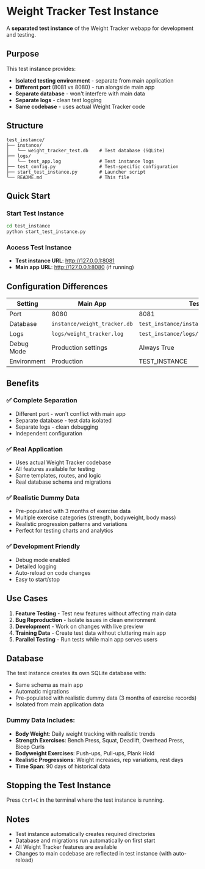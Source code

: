 # Weight Tracker Test Instance

A **separated test instance** of the Weight Tracker webapp for development and testing.

## Purpose

This test instance provides:
- **Isolated testing environment** - separate from main application
- **Different port** (8081 vs 8080) - run alongside main app
- **Separate database** - won't interfere with main data
- **Separate logs** - clean test logging
- **Same codebase** - uses actual Weight Tracker code

## Structure

```
test_instance/
├── instance/
│   └── weight_tracker_test.db    # Test database (SQLite)
├── logs/
│   └── test_app.log              # Test instance logs
├── test_config.py                # Test-specific configuration
├── start_test_instance.py        # Launcher script
└── README.md                     # This file
```

## Quick Start

### Start Test Instance

```bash
cd test_instance
python start_test_instance.py
```

### Access Test Instance

- **Test instance URL**: http://127.0.0.1:8081
- **Main app URL**: http://127.0.0.1:8080 (if running)

## Configuration Differences

| Setting | Main App | Test Instance |
|---------|----------|---------------|
| Port | 8080 | 8081 |
| Database | `instance/weight_tracker.db` | `test_instance/instance/weight_tracker_test.db` |
| Logs | `logs/weight_tracker.log` | `test_instance/logs/test_app.log` |
| Debug Mode | Production settings | Always True |
| Environment | Production | TEST_INSTANCE |

## Benefits

### ✅ **Complete Separation**
- Different port - won't conflict with main app
- Separate database - test data isolated
- Separate logs - clean debugging
- Independent configuration

### ✅ **Real Application**
- Uses actual Weight Tracker codebase
- All features available for testing
- Same templates, routes, and logic
- Real database schema and migrations

### ✅ **Realistic Dummy Data**
- Pre-populated with 3 months of exercise data
- Multiple exercise categories (strength, bodyweight, body mass)
- Realistic progression patterns and variations
- Perfect for testing charts and analytics

### ✅ **Development Friendly**
- Debug mode enabled
- Detailed logging
- Auto-reload on code changes
- Easy to start/stop

## Use Cases

1. **Feature Testing** - Test new features without affecting main data
2. **Bug Reproduction** - Isolate issues in clean environment
3. **Development** - Work on changes with live preview
4. **Training Data** - Create test data without cluttering main app
5. **Parallel Testing** - Run tests while main app serves users

## Database

The test instance creates its own SQLite database with:
- Same schema as main app
- Automatic migrations
- Pre-populated with realistic dummy data (3 months of exercise records)
- Isolated from main application data

### Dummy Data Includes:
- **Body Weight**: Daily weight tracking with realistic trends
- **Strength Exercises**: Bench Press, Squat, Deadlift, Overhead Press, Bicep Curls
- **Bodyweight Exercises**: Push-ups, Pull-ups, Plank Hold
- **Realistic Progressions**: Weight increases, rep variations, rest days
- **Time Span**: 90 days of historical data

## Stopping the Test Instance

Press `Ctrl+C` in the terminal where the test instance is running.

## Notes

- Test instance automatically creates required directories
- Database and migrations run automatically on first start
- All Weight Tracker features are available
- Changes to main codebase are reflected in test instance (with auto-reload)